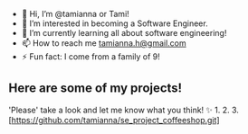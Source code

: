 - 👋 Hi, I’m @tamianna or Tami!
- 👀 I’m interested in becoming a Software Engineer.
- 🌱 I’m currently learning all about software engineering!
- 📫 How to reach me tamianna.h@gmail.com
- ⚡ Fun fact: I come from a family of 9!

## Here are some of my projects!
  'Please' take a look and let me know what you think! ✨
  1.
  2. 
  3. [https://github.com/tamianna/se_project_coffeeshop.git]
